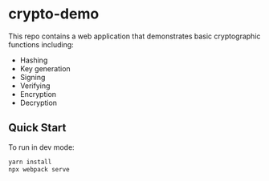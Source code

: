 # crypto-demo
This repo contains a web application that demonstrates basic
cryptographic functions including:
- Hashing
- Key generation
- Signing
- Verifying
- Encryption
- Decryption

## Quick Start
To run in dev mode:
```sh
yarn install
npx webpack serve
```

